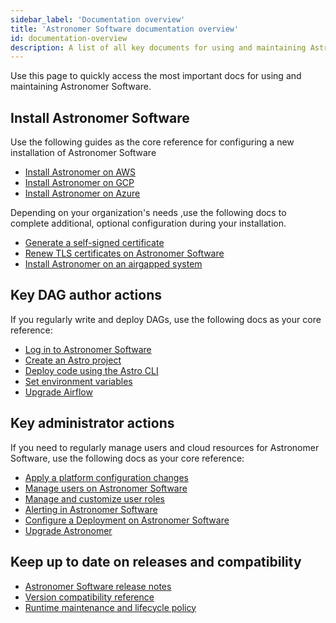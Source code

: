 ```yaml
---
sidebar_label: 'Documentation overview'
title: 'Astronomer Software documentation overview'
id: documentation-overview
description: A list of all key documents for using and maintaining Astronomer Software.
---
```


Use this page to quickly access the most important docs for using and maintaining Astronomer Software.

## Install Astronomer Software 

Use the following guides as the core reference for configuring a new installation of Astronomer Software

- [Install Astronomer on AWS](install-aws.md)
- [Install Astronomer on GCP](install-gcp.md)
- [Install Astronomer on Azure](install-azure.md)

Depending on your organization's needs ,use the following docs to complete additional, optional configuration during your installation. 

- [Generate a self-signed certificate](self-signed-certificate.md)
- [Renew TLS certificates on Astronomer Software](renew-tls-cert.md)
- [Install Astronomer on an airgapped system](install-airgapped.md)

## Key DAG author actions

If you regularly write and deploy DAGs, use the following docs as your core reference:

- [Log in to Astronomer Software](log-in-to-software.md)
- [Create an Astro project](create-project.md)
- [Deploy code using the Astro CLI](deploy-cli.md)
- [Set environment variables](environment-variables.md)
- [Upgrade Airflow](manage-airflow-versions.md)

## Key administrator actions

If you need to regularly manage users and cloud resources for Astronomer Software, use the following docs as your core reference:

- [Apply a platform configuration changes](apply-platform-config.md)
- [Manage users on Astronomer Software](workspace-permissions.md)
- [Manage and customize user roles](manage-platform-users.md)
- [Alerting in Astronomer Software](platform-alerts.md)
- [Configure a Deployment on Astronomer Software](configure-deployment.md)
- [Upgrade Astronomer](upgrade-astronomer.md)

## Keep up to date on releases and compatibility

- [Astronomer Software release notes](release-notes.md)
- [Version compatibility reference](version-compatibility-reference.md)
- [Runtime maintenance and lifecycle policy](runtime-version-lifecycle-policy.md)